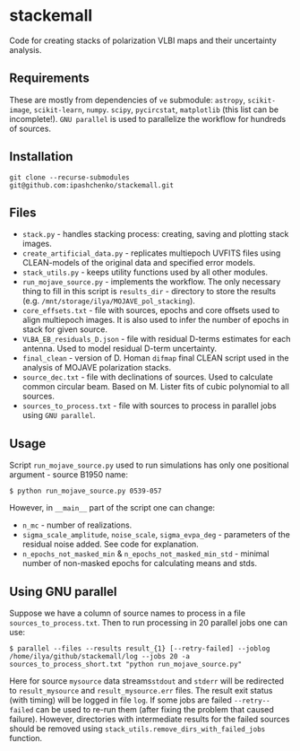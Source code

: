 # stackemall
Code for creating stacks of polarization VLBI maps and their uncertainty analysis. 

## Requirements
These are mostly from dependencies of ``ve`` submodule: ``astropy``, ``scikit-image``, ``scikit-learn``, ``numpy``. ``scipy``, ``pycircstat``, ``matplotlib`` (this list can be incomplete!).
``GNU parallel`` is used to parallelize the workflow for hundreds of sources.

## Installation
```
git clone --recurse-submodules git@github.com:ipashchenko/stackemall.git
```

## Files
* ``stack.py`` - handles stacking process: creating, saving and plotting stack images.
* ``create_artificial_data.py`` - replicates multiepoch UVFITS files using CLEAN-models of the original data and specified error models.
* ``stack_utils.py`` - keeps utility functions used by all other modules.
* ``run_mojave_source.py`` - implements the workflow. The only necessary thing to fill in this script is
``results_dir`` - directory to store the results (e.g. ``/mnt/storage/ilya/MOJAVE_pol_stacking``).
* ``core_effsets.txt`` - file with sources, epochs and core offsets used to align multiepoch images. It is also used to infer the number of epochs in stack for given source.
* ``VLBA_EB_residuals_D.json`` - file with residual D-terms estimates for each antenna. Used to model residual D-term uncertainty.  
* ``final_clean`` - version of D. Homan ``difmap`` final CLEAN script used in the analysis of MOJAVE polarization stacks.
* ``source_dec.txt`` - file with declinations of sources. Used to calculate common circular beam. Based on M. Lister fits of cubic polynomial to all sources.
* ``sources_to_process.txt`` - file with sources to process in parallel jobs using ``GNU parallel``.

## Usage
Script ``run_mojave_source.py`` used to run simulations has only one positional argument - source B1950 name:
```
$ python run_mojave_source.py 0539-057
```
However, in ``__main__`` part of the script one can change:
* ``n_mc`` - number of realizations.
* ``sigma_scale_amplitude``, ``noise_scale``, ``sigma_evpa_deg`` - parameters of the residual noise added. See code for explanation.
* ``n_epochs_not_masked_min`` & ``n_epochs_not_masked_min_std`` - minimal number of non-masked epochs for calculating means and stds.

## Using GNU parallel
Suppose we have a column of source names to process in a file ``sources_to_process.txt``. Then to run processing in 20
parallel jobs one can use:
```
$ parallel --files --results result_{1} [--retry-failed] --joblog /home/ilya/github/stackemall/log --jobs 20 -a sources_to_process_short.txt "python run_mojave_source.py"

``` 
Here for source ``mysource`` data streams``stdout`` and ``stderr`` will be redirected to ``result_mysource`` and ``result_mysource.err`` files. The result exit status (with timing)
will be logged in file ``log``. If some jobs are failed ``--retry--failed`` can be used to re-run them (after fixing the problem that caused failure). However, directories with intermediate results for the failed
sources should be removed using ``stack_utils.remove_dirs_with_failed_jobs`` function.